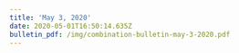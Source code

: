 ```yaml
---
title: 'May 3, 2020'
date: 2020-05-01T16:50:14.635Z
bulletin_pdf: /img/combination-bulletin-may-3-2020.pdf
---
```


